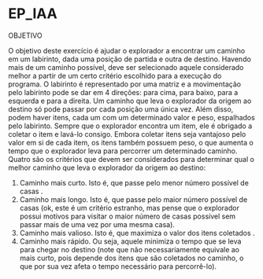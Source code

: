 # EP_IAA
OBJETIVO

O objetivo deste exercício é ajudar o explorador a encontrar um caminho em um labirinto, dada
uma posição de partida e outra de destino.
Havendo mais de um caminho possível, deve ser selecionado
aquele considerado melhor a partir de um certo critério escolhido para a execução do programa. O labirinto
é representado por uma matriz e a movimentação pelo labirinto pode se dar em 4 direções: para cima, para
baixo, para a esquerda e para a direita. Um caminho que leva o explorador da origem ao destino só pode
passar por cada posição uma única vez. Além disso, podem haver itens, cada um com um determinado valor e
peso, espalhados pelo labirinto. Sempre que o explorador encontra um item, ele é obrigado a coletar o item e
lavá-lo consigo. Embora coletar itens seja vantajoso pelo valor em si de cada item, os itens também possuem
peso, o que aumenta o tempo que o explorador leva para percorrer um determinado caminho. Quatro são
os critérios que devem ser considerados para determinar qual o melhor caminho que leva o explorador da
origem ao destino:
1. Caminho mais curto. Isto é, que passe pelo menor número possível de casas .
2. Caminho mais longo. Isto é, que passe pelo maior número possível de casas (ok, este é um
critério estranho, mas pense que o explorador possui motivos para visitar o maior número de casas
possível sem passar mais de uma vez por uma mesma casa).
3. Caminho mais valioso. Isto é, que maximiza o valor dos itens coletados .
4. Caminho mais rápido.
Ou seja, aquele minimiza o tempo que se leva para chegar no
destino (note que não necessariamente equivale ao mais curto, pois depende dos itens que são coletados
no caminho, o que por sua vez afeta o tempo necessário para percorrê-lo).
